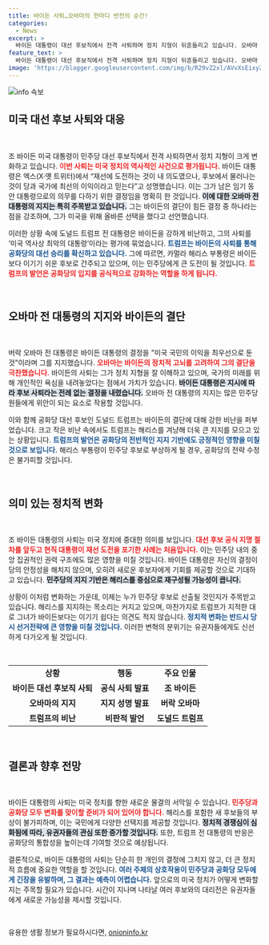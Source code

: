 ```yaml
---
title: 바이든 사퇴…오바마의 한마디 반전의 순간!
categories:
  - News
excerpt: >
  바이든 대통령이 대선 후보직에서 전격 사퇴하며 정치 지형이 뒤흔들리고 있습니다. 오바마 전 대통령은 그의 결정을 찬양한 반면, 트럼프 전 대통령은 해리스를 더 쉽게 이길 수 있다고 주장했습니다. 미국 대선 없는 4개월, 불꽃 튀는 경쟁이 시작됩니다!
feature_text: >
  바이든 대통령이 대선 후보직에서 전격 사퇴하며 정치 지형이 뒤흔들리고 있습니다. 오바마 전 대통령은 그의 결정을 찬양한 반면, 트럼프 전 대통령은 해리스를 더 쉽게 이길 수 있다고 주장했습니다. 미국 대선 없는 4개월, 불꽃 튀는 경쟁이 시작됩니다!
image: 'https://blogger.googleusercontent.com/img/b/R29vZ2xl/AVvXsEixyZcFfHzMRdzZMjFBmAUKJYCLCGyLL1o632UiGVXcaFdKo_bkvkuCioo0uUKlGfBVcT3P84aROyZIXSBEx3Aw5nCQ3pTgDom1WDC4m8eifvWiAmWEEVb4x6G_l8C0QH225ldMjyaFvpxGEBGNO37VmDTDMHGhJPq73UglMfDca1-0aw/s1600/blogspot.png'
---
```


<p><img src="https://blogger.googleusercontent.com/img/b/R29vZ2xl/AVvXsEixyZcFfHzMRdzZMjFBmAUKJYCLCGyLL1o632UiGVXcaFdKo_bkvkuCioo0uUKlGfBVcT3P84aROyZIXSBEx3Aw5nCQ3pTgDom1WDC4m8eifvWiAmWEEVb4x6G_l8C0QH225ldMjyaFvpxGEBGNO37VmDTDMHGhJPq73UglMfDca1-0aw/s1600/blogspot.png" alt="info 속보" /></p>

<h2 data-ke-size="size26">미국 대선 후보 사퇴와 대응</h2>

<p data-ke-size="size16">&nbsp;</p>

<p>조 바이든 미국 대통령이 민주당 대선 후보직에서 전격 사퇴하면서 정치 지형이 크게 변화하고 있습니다. <b><span style="color: #ee2323;">이번 사퇴는 미국 정치의 역사적인 사건으로 평가됩니다.</span></b> 바이든 대통령은 엑스(X·옛 트위터)에서 “재선에 도전하는 것이 내 의도였으나, 후보에서 물러나는 것이 당과 국가에 최선의 이익이라고 믿는다”고 성명했습니다. 이는 그가 남은 임기 동안 대통령으로의 의무를 다하기 위한 결정임을 명확히 한 것입니다. <b><span style="background-color: #21538527;">이에 대한 오바마 전 대통령의 지지는 특히 주목받고 있습니다.</span></b> 그는 바이든의 결단이 힘든 결정 중 하나라는 점을 강조하며, 그가 미국을 위해 올바른 선택을 했다고 선언했습니다.</p>

<p>이러한 상황 속에 도널드 트럼프 전 대통령은 바이든을 강하게 비난하고, 그의 사퇴를 ‘미국 역사상 최악의 대통령’이라는 평가에 묶었습니다. <b><span style="color: #1a5490;">트럼프는 바이든의 사퇴를 통해 공화당의 대선 승리를 확신하고 있습니다.</span></b> 그에 따르면, 카멀라 해리스 부통령은 바이든보다 이기기 쉬운 후보로 간주되고 있으며, 이는 민주당에게 큰 도전이 될 것입니다. <b><span style="color: #ee2323;">트럼프의 발언은 공화당의 입지를 공식적으로 강화하는 역할을 하게 됩니다.</span></b></p>

<p data-ke-size="size16">&nbsp;</p>

<h2 data-ke-size="size26">오바마 전 대통령의 지지와 바이든의 결단</h2>

<p data-ke-size="size16">&nbsp;</p>

<p>버락 오바마 전 대통령은 바이든 대통령의 결정을 "미국 국민의 이익을 최우선으로 둔 것"이라며 그를 지지했습니다. <b><span style="color: #ee2323;">오바마는 바이든의 정치적 고뇌를 고려하여 그의 결단을 극찬했습니다.</span></b> 바이든의 사퇴는 그가 정치 지형을 잘 이해하고 있으며, 국가의 미래를 위해 개인적인 욕심을 내려놓았다는 점에서 가치가 있습니다. <b><span style="background-color: #21538527;">바이든 대통령은 지시에 따라 후보 사퇴라는 전례 없는 결정을 내렸습니다.</span></b> 오바마 전 대통령의 지지는 많은 민주당원들에게 위안이 되는 요소로 작용할 것입니다.</p>

<p>이와 함께 공화당 대선 후보인 도널드 트럼프는 바이든의 결단에 대해 강한 비난을 퍼부었습니다. 크고 작은 비난 속에서도 트럼프는 해리스를 겨냥해 더욱 큰 지지를 모으고 있는 상황입니다. <b><span style="color: #1a5490;">트럼프의 발언은 공화당의 전반적인 지지 기반에도 긍정적인 영향을 미칠 것으로 보입니다.</span></b> 해리스 부통령이 민주당 후보로 부상하게 될 경우, 공화당의 전략 수정은 불가피할 것입니다. </p>

<p data-ke-size="size16">&nbsp;</p>

<h2 data-ke-size="size26">의미 있는 정치적 변화</h2>

<p data-ke-size="size16">&nbsp;</p>

<p>조 바이든 대통령의 사퇴는 미국 정치에 중대한 의미를 보입니다. <b><span style="color: #ee2323;">대선 후보 공식 지명 절차를 앞두고 현직 대통령이 재선 도전을 포기한 사례는 처음입니다.</span></b> 이는 민주당 내의 중앙 집권적인 권력 구조에도 많은 영향을 미칠 것입니다. 바이든 대통령은 자신의 결정이 당의 안정성을 해치지 않으며, 오히려 새로운 후보자에게 기회를 제공할 것으로 기대하고 있습니다. <b><span style="background-color: #21538527;">민주당의 지지 기반은 해리스를 중심으로 재구성될 가능성이 큽니다.</span></b></p>

<p>상황이 이처럼 변화하는 가운데, 이제는 누가 민주당 후보로 선출될 것인지가 주목받고 있습니다. 해리스를 지지하는 목소리는 커지고 있으며, 마찬가지로 트럼프가 지적한 대로 그녀가 바이든보다는 이기기 쉽다는 의견도 적지 않습니다. <b><span style="color: #1a5490;">정치적 변화는 반드시 당시 선거전략에 큰 영향을 미칠 것입니다.</span></b> 이러한 변혁의 분위기는 유권자들에게도 신선하게 다가오게 될 것입니다. </p>

<p data-ke-size="size16">&nbsp;</p>

<table style="width: 100%;">
  <tr>
    <td style="text-align: center; height: 17px;"><b>상황</b></td>
    <td style="text-align: center; height: 17px;"><b>행동</b></td>
    <td style="text-align: center; height: 17px;"><b>주요 인물</b></td>
  </tr>
  <tr>
    <td style="text-align: center; height: 17px;"><b>바이든 대선 후보직 사퇴</b></td>
    <td style="text-align: center; height: 17px;"><b>공식 사퇴 발표</b></td>
    <td style="text-align: center; height: 17px;"><b>조 바이든</b></td>
  </tr>
  <tr>
    <td style="text-align: center; height: 17px;"><b>오바마의 지지</b></td>
    <td style="text-align: center; height: 17px;"><b>지지 성명 발표</b></td>
    <td style="text-align: center; height: 17px;"><b>버락 오바마</b></td>
  </tr>
  <tr>
    <td style="text-align: center; height: 17px;"><b>트럼프의 비난</b></td>
    <td style="text-align: center; height: 17px;"><b>비판적 발언</b></td>
    <td style="text-align: center; height: 17px;"><b>도널드 트럼프</b></td>
  </tr>
</table>

<p data-ke-size="size16">&nbsp;</p>

<h2 data-ke-size="size26">결론과 향후 전망</h2>

<p data-ke-size="size16">&nbsp;</p>

<p>바이든 대통령의 사퇴는 미국 정치를 향한 새로운 물결의 서막일 수 있습니다. <b><span style="color: #ee2323;">민주당과 공화당 모두 변화를 맞이할 준비가 되어 있어야 합니다.</span></b> 해리스를 포함한 새 후보들의 부상이 불가피하며, 이는 국민에게 다양한 선택지를 제공할 것입니다. <b><span style="background-color: #21538527;">정치적 경쟁심이 심화됨에 따라, 유권자들의 관심 또한 증가할 것입니다.</span></b> 또한, 트럼프 전 대통령의 반응은 공화당의 통합성을 높이는데 기여할 것으로 예상됩니다.</p>

<p>결론적으로, 바이든 대통령의 사퇴는 단순히 한 개인의 결정에 그치지 않고, 더 큰 정치적 흐름에 중요한 역할을 할 것입니다. <b><span style="color: #1a5490;">여러 주체의 상호작용이 민주당과 공화당 모두에게 긴장을 유발하며, 그 결과는 예측이 어렵습니다.</span></b> 앞으로의 미국 정치가 어떻게 변화할지는 주목할 필요가 있습니다. 시간이 지나며 나타날 여러 후보와의 대리전은 유권자들에게 새로운 가능성을 제시할 것입니다. </p>

<p data-ke-size="size16">&nbsp;</p>
유용한 생활 정보가 필요하시다면, <a href="https://onioninfo.kr" rel="dofollow">onioninfo.kr</a>


